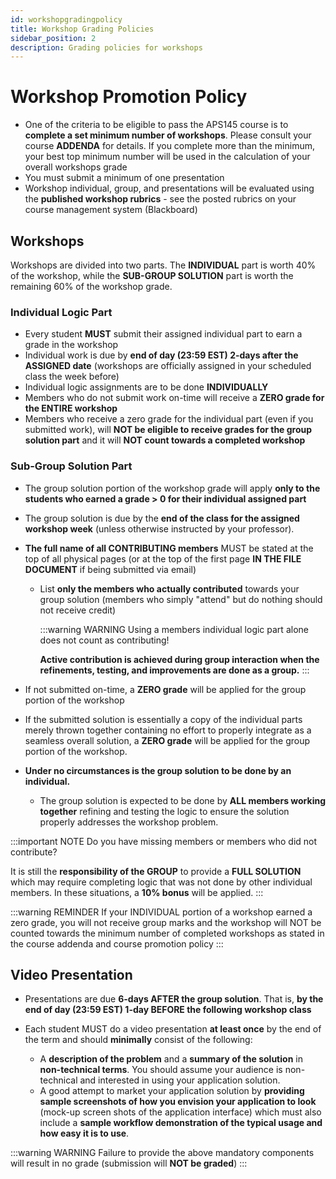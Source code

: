 ```yaml
---
id: workshopgradingpolicy
title: Workshop Grading Policies
sidebar_position: 2
description: Grading policies for workshops
---
```


# Workshop Promotion Policy

- One of the criteria to be eligible to pass the APS145 course is to **complete a set minimum number of workshops**. Please consult your course **ADDENDA** for details. If you complete more than the minimum, your best top minimum number will be used in the calculation of your overall workshops grade
- You must submit a minimum of one presentation
- Workshop individual, group, and presentations will be evaluated using the **published workshop rubrics** - see the posted rubrics on your course management system (Blackboard)

## Workshops

Workshops are divided into two parts. The **INDIVIDUAL** part is worth 40% of the workshop, while the **SUB-GROUP SOLUTION** part is worth the remaining 60% of the workshop grade.

### Individual Logic Part

- Every student **MUST** submit their assigned individual part to earn a grade in the workshop
- Individual work is due by **end of day (23:59 EST) 2-days after the ASSIGNED date** (workshops are officially assigned in your scheduled class the week before)
- Individual logic assignments are to be done **INDIVIDUALLY**
- Members who do not submit work on-time will receive a **ZERO grade for the ENTIRE workshop**
- Members who receive a zero grade for the individual part (even if you submitted work), will **NOT be eligible to receive grades for the group solution part** and it will **NOT count towards a completed workshop**

### Sub-Group Solution Part

- The group solution portion of the workshop grade will apply **only to the students who earned a grade > 0 for their individual assigned part**
- The group solution is due by the **end of the class for the assigned workshop week** (unless otherwise instructed by your professor).
- **The full name of all CONTRIBUTING members** MUST be stated at the top of all physical pages (or at the top of the first page **IN THE FILE DOCUMENT** if being submitted via email)

  - List **only the members who actually contributed** towards your group solution (members who simply "attend" but do nothing should not receive credit)

    :::warning WARNING
    Using a members individual logic part alone does not count as contributing!

    **Active contribution is achieved during group interaction when the refinements, testing, and improvements are done as a group.**
    :::

- If not submitted on-time, a **ZERO grade** will be applied for the group portion of the workshop
- If the submitted solution is essentially a copy of the individual parts merely thrown together containing no effort to properly integrate as a seamless overall solution, a **ZERO grade** will be applied for the group portion of the workshop.
- **Under no circumstances is the group solution to be done by an individual.**
  - The group solution is expected to be done by **ALL members working together** refining and testing the logic to ensure the solution properly addresses the workshop problem.

:::important NOTE
Do you have missing members or members who did not contribute?

It is still the **responsibility of the GROUP** to provide a **FULL SOLUTION** which may require completing logic that was not done by other individual members. In these situations, a **10% bonus** will be applied.
:::

:::warning REMINDER
If your INDIVIDUAL portion of a workshop earned a zero grade, you will not receive group marks and the workshop will NOT be counted towards the minimum number of completed workshops as stated in the course addenda and course promotion policy
:::

## Video Presentation

- Presentations are due **6-days AFTER the group solution**. That is, **by the end of day (23:59 EST) 1-day BEFORE the following workshop class**
- Each student MUST do a video presentation **at least once** by the end of the term and should **minimally** consist of the following:

  - A **description of the problem** and a **summary of the solution** in **non-technical terms**. You should assume your audience is non-technical and interested in using your application solution.
  - A good attempt to market your application solution by **providing sample screenshots of how you envision your application to look** (mock-up screen shots of the application interface) which must also include a **sample workflow demonstration of the typical usage and how easy it is to use**.

:::warning WARNING
Failure to provide the above mandatory components will result in no grade (submission will **NOT be graded**)
:::
